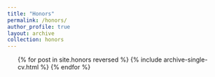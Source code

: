 ```yaml
---
title: "Honors"
permalink: /honors/
author_profile: true
layout: archive
collection: honors
---
```


<ul>
  {% for post in site.honors reversed %}
    {% include archive-single-cv.html %}
  {% endfor %}
</ul>